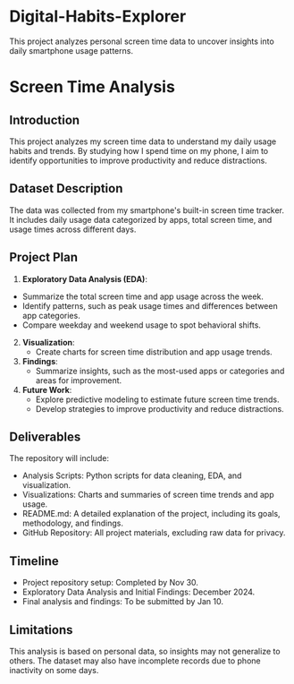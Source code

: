 # Digital-Habits-Explorer
This project analyzes personal screen time data to uncover insights into daily smartphone usage patterns.
# Screen Time Analysis

## Introduction
This project analyzes my screen time data to understand my daily usage habits and trends. By studying how I spend time on my phone, I aim to identify opportunities to improve productivity and reduce distractions.

## Dataset Description
The data was collected from my smartphone's built-in screen time tracker. It includes daily usage data categorized by apps, total screen time, and usage times across different days.

## Project Plan
1. **Exploratory Data Analysis (EDA)**:
- Summarize the total screen time and app usage across the week.
- Identify patterns, such as peak usage times and differences between app categories.
- Compare weekday and weekend usage to spot behavioral shifts.
2. **Visualization**:
   - Create charts for screen time distribution and app usage trends.
3. **Findings**:
   - Summarize insights, such as the most-used apps or categories and areas for improvement.
4. **Future Work**:
   - Explore predictive modeling to estimate future screen time trends.
   - Develop strategies to improve productivity and reduce distractions.

## Deliverables
The repository will include:

 - Analysis Scripts:
Python scripts for data cleaning, EDA, and visualization.
 - Visualizations:
Charts and summaries of screen time trends and app usage.
 - README.md:
A detailed explanation of the project, including its goals, methodology, and findings.
 - GitHub Repository:
All project materials, excluding raw data for privacy.

## Timeline
- Project repository setup: Completed by Nov 30.
- Exploratory Data Analysis and Initial Findings: December 2024.
- Final analysis and findings: To be submitted by Jan 10.

## Limitations
This analysis is based on personal data, so insights may not generalize to others. The dataset may also have incomplete records due to phone inactivity on some days.
